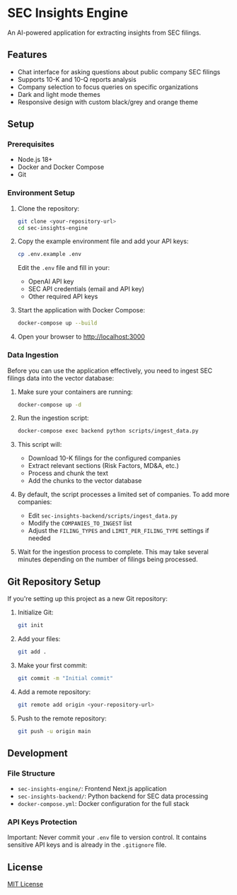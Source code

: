 # SEC Insights Engine

An AI-powered application for extracting insights from SEC filings.

## Features

- Chat interface for asking questions about public company SEC filings
- Supports 10-K and 10-Q reports analysis
- Company selection to focus queries on specific organizations
- Dark and light mode themes
- Responsive design with custom black/grey and orange theme

## Setup

### Prerequisites

- Node.js 18+
- Docker and Docker Compose
- Git

### Environment Setup

1. Clone the repository:
   ```bash
   git clone <your-repository-url>
   cd sec-insights-engine
   ```

2. Copy the example environment file and add your API keys:
   ```bash
   cp .env.example .env
   ```
   
   Edit the `.env` file and fill in your:
   - OpenAI API key
   - SEC API credentials (email and API key)
   - Other required API keys

3. Start the application with Docker Compose:
   ```bash
   docker-compose up --build
   ```

4. Open your browser to [http://localhost:3000](http://localhost:3000)

### Data Ingestion

Before you can use the application effectively, you need to ingest SEC filings data into the vector database:

1. Make sure your containers are running:
   ```bash
   docker-compose up -d
   ```

2. Run the ingestion script:
   ```bash
   docker-compose exec backend python scripts/ingest_data.py
   ```

3. This script will:
   - Download 10-K filings for the configured companies
   - Extract relevant sections (Risk Factors, MD&A, etc.)
   - Process and chunk the text
   - Add the chunks to the vector database

4. By default, the script processes a limited set of companies. To add more companies:
   - Edit `sec-insights-backend/scripts/ingest_data.py`
   - Modify the `COMPANIES_TO_INGEST` list
   - Adjust the `FILING_TYPES` and `LIMIT_PER_FILING_TYPE` settings if needed

5. Wait for the ingestion process to complete. This may take several minutes depending on the number of filings being processed.

## Git Repository Setup

If you're setting up this project as a new Git repository:

1. Initialize Git:
   ```bash
   git init
   ```

2. Add your files:
   ```bash
   git add .
   ```

3. Make your first commit:
   ```bash
   git commit -m "Initial commit"
   ```

4. Add a remote repository:
   ```bash
   git remote add origin <your-repository-url>
   ```

5. Push to the remote repository:
   ```bash
   git push -u origin main
   ```

## Development

### File Structure

- `sec-insights-engine/`: Frontend Next.js application
- `sec-insights-backend/`: Python backend for SEC data processing
- `docker-compose.yml`: Docker configuration for the full stack

### API Keys Protection

Important: Never commit your `.env` file to version control. It contains sensitive API keys and is already in the `.gitignore` file.

## License

[MIT License](LICENSE) 